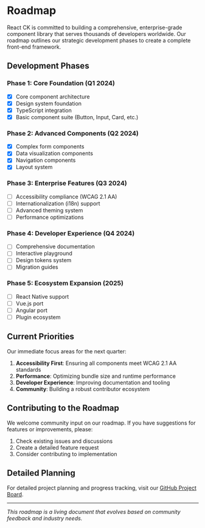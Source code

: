 # Roadmap

React CK is committed to building a comprehensive, enterprise-grade component library that serves thousands of developers worldwide. Our roadmap outlines our strategic development phases to create a complete front-end framework.

## Development Phases

### Phase 1: Core Foundation (Q1 2024)
- [x] Core component architecture
- [x] Design system foundation
- [x] TypeScript integration
- [x] Basic component suite (Button, Input, Card, etc.)

### Phase 2: Advanced Components (Q2 2024)
- [x] Complex form components
- [x] Data visualization components
- [x] Navigation components
- [x] Layout system

### Phase 3: Enterprise Features (Q3 2024)
- [ ] Accessibility compliance (WCAG 2.1 AA)
- [ ] Internationalization (i18n) support
- [ ] Advanced theming system
- [ ] Performance optimizations

### Phase 4: Developer Experience (Q4 2024)
- [ ] Comprehensive documentation
- [ ] Interactive playground
- [ ] Design tokens system
- [ ] Migration guides

### Phase 5: Ecosystem Expansion (2025)
- [ ] React Native support
- [ ] Vue.js port
- [ ] Angular port
- [ ] Plugin ecosystem

## Current Priorities

Our immediate focus areas for the next quarter:

1. **Accessibility First**: Ensuring all components meet WCAG 2.1 AA standards
2. **Performance**: Optimizing bundle size and runtime performance
3. **Developer Experience**: Improving documentation and tooling
4. **Community**: Building a robust contributor ecosystem

## Contributing to the Roadmap

We welcome community input on our roadmap. If you have suggestions for features or improvements, please:

1. Check existing issues and discussions
2. Create a detailed feature request
3. Consider contributing to implementation

## Detailed Planning

For detailed project planning and progress tracking, visit our [GitHub Project Board](https://github.com/users/abelflopes/projects/3/views/2).

---

*This roadmap is a living document that evolves based on community feedback and industry needs.*

